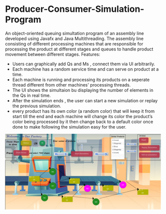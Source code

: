 # Producer-Consumer-Simulation-Program
An object-oriented queuing simultation program of an assembly line developed using Javafx and Java Multithreading.
The assembly line consisting of different processing machines that are responsible for processing the product at different stages  and queues to handle product movement between different stages.
Features:
- Users can graphically add Qs and Ms , connect them via UI arbitrarily.
- Each machine has a random service time and can serve on product at a time.
- Each machine is running and processing its products on a seperate thread different from other machines' processing threads.
- The UI shows the simultaion bu displaying the number of elements in the Qs in real time.
- After the simulation ends , the user can start a new simulation or replay the previous simulation.
- every product has its own color (a random color) that will keep it from start till the end and each machine will 
change its color the product’s color being processed by it then change back to a 
default color once done to make following the simulation easy for the user.

![alt text](https://github.com/noha-ahmed/Producer-Consumer-Simulation-Program/blob/main/program%20snip.PNG)
